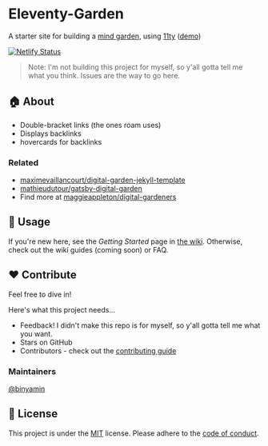 # Eleventy-Garden
A starter site for building a [mind garden](https://www.mentalnodes.com/a-gardening-guide-for-your-mind), using [11ty](https://github.com/11ty/eleventy) ([demo](https://eleventy-garden.netlify.app/))

[![Netlify Status](https://api.netlify.com/api/v1/badges/4ce845a6-b009-4fcf-9ad4-a560d01a0073/deploy-status)](https://app.netlify.com/sites/eleventy-garden/deploys)

> Note: I'm not building this project for myself, so y'all gotta tell me what you think. Issues are the way to go here.
## :house: About
- Double-bracket links (the ones roam uses)
- Displays backlinks
- hovercards for backlinks

### Related
- [maximevaillancourt/digital-garden-jekyll-template](https://github.com/maximevaillancourt/digital-garden-jekyll-template)
- [mathieudutour/gatsby-digital-garden](https://github.com/mathieudutour/gatsby-digital-garden/)
- Find more at [maggieappleton/digital-gardeners](https://github.com/maggieappleton/digital-gardeners)
## :rocket: Usage
If you're new here, see the _Getting Started_ page in [the wiki](https://github.com/binyamin/eleventy-garden/wiki/getting-started). Otherwise, check out the wiki guides (coming soon) or FAQ.

## :heart: Contribute
Feel free to dive in!

Here's what this project needs...
- Feedback! I didn't make this repo is for myself, so y'all gotta tell me what you want.
- Stars on GitHub
- Contributors - check out the [contributing guide](https://github.com/binyamin/eleventy-garden/blob/main/CONTRIBUTING.md)

### Maintainers
[@binyamin](https://github.com/binyamin)

## :scroll: License
This project is under the [MIT](https://github.com/binyamin/eleventy-garden/blob/main/LICENSE) license.
Please adhere to the [code of conduct](https://github.com/binyamin/eleventy-garden/blob/main/.github/CODE_OF_CONDUCT.md).
